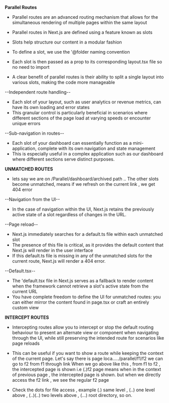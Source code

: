 __Parallel Routes__

- Parallel routes are an advanced routing mechanism that allows for the simultaneous rendering of multiple pages within the same layout

- Parallel routes in Next.js are defined using a feature known as slots
- Slots help structure our content in a modular fashion
- To define a slot, we use the '@folder naming convention
- Each slot is then passed as a prop to its corresponding layout.tsx file so no need to import

- A clear benefit of parallel routes is their ability to split a single layout into various slots, making the code more manageable
    
--Independent route handling--
- Each slot of your layout, such as user analytics or revenue metrics, can have its own loading and error states
- This granular control is particularly beneficial in scenarios where different sections of the page load at varying speeds or encounter     unique errors

--Sub-navigation in routes--
- Each slot of your dashboard can essentially function as a mini-application,
  complete with its own navigation and state management
- This is especially useful in a complex application such as our dashboard where
  different sections serve distinct purposes.


__UNMATCHED ROUTES__

- lets say we are on /Parallel/dashboard/archived path .. The other slots become unmatched, means if we refresh on the current link ,
  we get 404 error

--Navigation from the UI--
- In the case of navigation within the UI, Next.js retains the previously active state of
  a slot regardless of changes in the URL.

--Page reload--
- Next.js immediately searches for a default.ts file within each unmatched slot
- The presence of this file is critical, as it provides the default content that Next.js
  will render in the user interface
- If this default.ts file is missing in any of the unmatched slots for the current route,
  Next.js will render a 404 error.

--Default.tsx--
- The 'default.tsx file in Next.js serves as a fallback to render content when the framework cannot retrieve a slot's 
  active state from the current URL
- You have complete freedom to define the Ul for unmatched routes: you can either
  mirror the content found in page.tsx or craft an entirely custom view


__INTERCEPT ROUTES__

- Intercepting routes allow you to intercept or stop the default routing behaviour to
  present an alternate view or component when navigating through the Ul, while still
  preserving the intended route for scenarios like page reloads

- This can be useful if you want to show a route while keeping the context of the
  current page.
  Let's say there is page loca...../parallel/f1/f2
  we can go to f2 from f1 through link
  When we go above like this , from f1 to f2 , the intercepted page is shown i.e (.)f2 page means when in the context of previous page , the intercepted page is shown.
  but when we directly access the f2 link , we see the regular f2 page  

- Check the dots for file access , example (.) same level , (..) one level above , (..)(..) two levels above , (...) root directory, so on.